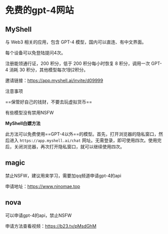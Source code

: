 # 免费的gpt-4网站

## MyShell

与 Web3 相关的应用，包含 GPT-4 模型，国内可以直连、有中文界面。

每个设备可以免登陆提问4次。

注册能领通行证，200 积分，低于 200 积分每小时恢复 8 积分，调用一次 GPT-4 消耗 30 积分，其他模型每次1到2积分。

邀请链接：https://app.myshell.ai/invite/d09999

注意事项

 ==保管好自己的钱财，不要去玩虚拟货币==

有些模型没有禁用NSFW

**MyShell白嫖方法**

此方法可以免费使用==GPT-4以外==的模型。首先，打开浏览器的隐私窗口，然后进入 `https://app.myshell.ai/chat` 网址。无需登录，即可使用四次。使用完后，关闭浏览器，再次打开隐私窗口，就可以继续使用四次。

## magic

禁止NSFW，建议用来学习，需要加qq频道申请gpt-4的api

申请地址：https://www.ninomae.top

## nova

可以申请gpt-4的api，禁止NSFW

申请方法查看视频：https://b23.tv/pMsdGhM



